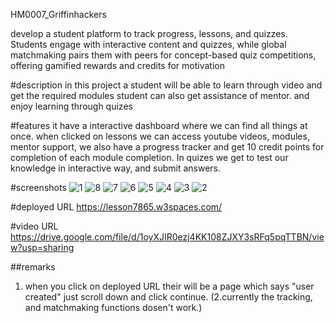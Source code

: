 HM0007_Griffinhackers

develop a student platform to track progress, lessons, and quizzes. 
Students engage with interactive content and quizzes, while global matchmaking 
pairs them with peers for concept-based quiz competitions, offering gamified
rewards and credits for motivation

#description
in this project a student will be able to learn through video and get the required modules
student can also get assistance of mentor. and enjoy learning through quizes

#features
it have a interactive dashboard where we can find all things at once.
when clicked on lessons we can access youtube videos, modules, mentor support,
we also have a progress tracker and get 10 credit points for completion of each module completion.
In quizes we get to test our knowledge in interactive way, and submit answers.

#screenshots
![1](https://github.com/user-attachments/assets/fb7f97f9-e9b1-4fb4-ac0d-20e2e6314db0)
![8](https://github.com/user-attachments/assets/6e41102c-5179-4129-9803-2f135a2d425f)
![7](https://github.com/user-attachments/assets/3ebb3ad5-8ed5-4d9e-bfbb-acdd61ecc3a3)
![6](https://github.com/user-attachments/assets/fd47d75f-cfe4-43cb-82ae-64cf4690aff7)
![5](https://github.com/user-attachments/assets/1b53733b-d8f8-4d2a-984f-35570e532ef0)
![4](https://github.com/user-attachments/assets/8a93f9e8-9be4-49c5-8841-2b5d547cfd01)
![3](https://github.com/user-attachments/assets/4d0c8932-c476-4a84-a12e-025dea7c30e5)
![2](https://github.com/user-attachments/assets/f9bba864-7609-482e-a459-906fbf9ecc87)

#deployed URL
https://lesson7865.w3spaces.com/

#video URL
https://drive.google.com/file/d/1oyXJIR0ezj4KK108ZJXY3sRFq5pqTTBN/view?usp=sharing

##remarks
1. when you click on deployed URL their will be a page which says "user created" just scroll down and click continue.
(2.currently the tracking, and matchmaking functions dosen't work.)

